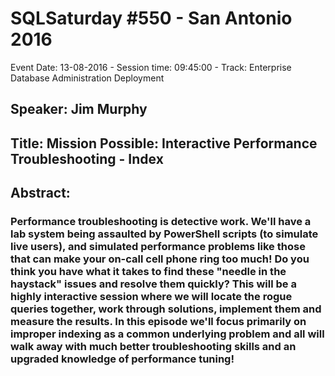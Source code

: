 # SQLSaturday #550 - San Antonio 2016
Event Date: 13-08-2016 - Session time: 09:45:00 - Track: Enterprise Database Administration  Deployment
## Speaker: Jim Murphy
## Title: Mission Possible: Interactive Performance Troubleshooting - Index
## Abstract:
### Performance troubleshooting is detective work. We'll have a lab system being assaulted by PowerShell scripts  (to simulate live users), and simulated performance problems like those that can make your on-call cell phone ring too much! Do you think you have what it takes to find these "needle in the haystack" issues and resolve them quickly?  This will be a highly interactive session where we will locate the rogue queries together, work through solutions, implement them and measure the results.  In this episode we'll focus primarily on improper indexing as a common underlying problem and all will walk away with much better troubleshooting skills and an upgraded knowledge of performance tuning!
